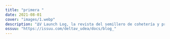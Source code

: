```yaml
---
title: "primera "
date: 2021-08-01
cover: "images/1.webp"
description: "ΔV Launch Log, la revista del semillero de cohetería y propulsión Delta-V de la Universidad de Antioquia, adscrito al grupo de investigación Astra. Tu revista de ciencia de cohetes en español"
ossuu: "https://issuu.com/deltav_udea/docs/blog_"
---
```

